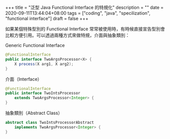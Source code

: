 +++
title = "泛型 Java Functional Interface 的特規化"
description = ""
date = 2020-09-11T13:44:04+08:00
tags = ["coding", "java", "specilization", "functional interface"]
draft = false
+++

如果某個特殊型別的 Functional Interface 常常被使用時，有時候直接宣告型別會比較方便引用。可以透過兩種方式來做特規，介面與抽象類別：

Generic Functional Interface

```java
@FunctionalInterface
public interface TwoArgsProcessor<X> {
    X process(X arg1, X arg2);
}
```

介面（Interface）

```java
@FunctionalInterface
public interface TwoIntsProcessor
    extends TwoArgsProcessor<Integer> {
}
```

抽象類別（Abstract Class）

```java
abstract class TwoIntsProcessorAbstract
    implements TwoArgsProcessor<Integer> {
}
```